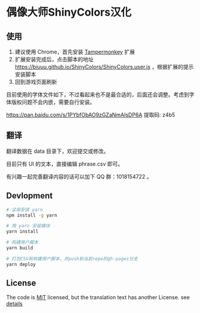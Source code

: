 # 偶像大师ShinyColors汉化

## 使用
1. 建议使用 Chrome，首先安装 [Tampermonkey](https://tampermonkey.net/) 扩展
2. 扩展安装完成后，点击脚本的地址 https://biuuu.github.io/ShinyColors/ShinyColors.user.js ，根据扩展的提示安装脚本
3. 回到游戏页面刷新

目前使用的字体文件如下，不过看起来也不是最合适的，后面还会调整。考虑到字体版权问题不会内嵌，需要自行安装。

https://pan.baidu.com/s/1PYbfObAO9zGZaNmAIsDP6A 提取码: z4b5

## 翻译
翻译数据在 data 目录下，欢迎提交或修改。

目前只有 UI 的文本，直接编辑 phrase.csv 即可。

有兴趣一起完善翻译内容的话可以加下 QQ 群：1018154722 。
## Devlopment

```bash
# 全局安装 yarn
npm install -g yarn

# 用 yarn 安装模块
yarn install

# 构建用户脚本
yarn build

# 打包CSV和构建用户脚本，并push到当前repo的gh-pages分支
yarn deploy
```

## License
The code is [MIT](https://github.com/biuuu/ShinyColors/blob/master/LICENSE) licensed,
but the translation text has another License. see [details](https://github.com/biuuu/ShinyColors/tree/master/data)
